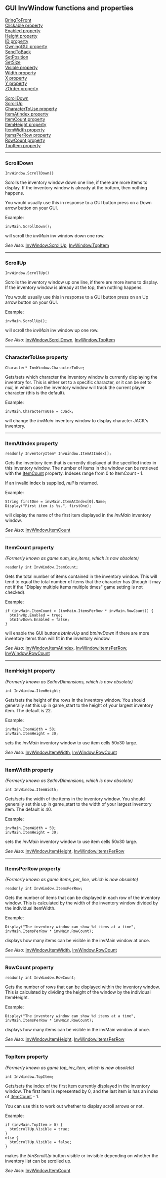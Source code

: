 GUI InvWindow functions and properties
--------------------------------------

[BringToFront](GUIControl#BringToFront)\
[Clickable property](GUIControl#Clickable)\
[Enabled property](GUIControl#Enabled)\
[Height property](GUIControl#Height)\
[ID property](GUIControl#ID)\
[OwningGUI property](GUIControl#OwningGUI)\
[SendToBack](GUIControl#SendToBack)\
[SetPosition](GUIControl#SetPosition)\
[SetSize](GUIControl#SetSize)\
[Visible property](GUIControl#Visible)\
[Width property](GUIControl#Width)\
[X property](GUIControl#X)\
[Y property](GUIControl#Y)\
[ZOrder property](GUIControl#ZOrder)

[ScrollDown](#ScrollDown)\
[ScrollUp](#ScrollUp)\
[CharacterToUse property](#CharacterToUse)\
[ItemAtIndex property](#ItemAtIndex)\
[ItemCount property](#ItemCount)\
[ItemHeight property](#ItemHeight)\
[ItemWidth property](#ItemWidth)\
[ItemsPerRow property](#ItemsPerRow)\
[RowCount property](#RowCount)\
[TopItem property](#TopItem)

---

### ScrollDown

    InvWindow.ScrollDown()

Scrolls the inventory window down one line, if there are more items to
display. If the inventory window is already at the bottom, then nothing
happens.

You would usually use this in response to a GUI button press on a Down
arrow button on your GUI.

Example:

    invMain.ScrollDown();

will scroll the *invMain* inv window down one row.

*See Also:* [InvWindow.ScrollUp](GUIInvFuncs#InvWindow.ScrollUp),
[InvWindow.TopItem](GUIInvFuncs#InvWindow.TopItem)

---

### ScrollUp

    InvWindow.ScrollUp()

Scrolls the inventory window up one line, if there are more items to
display. If the inventory window is already at the top, then nothing
happens.

You would usually use this in response to a GUI button press on an Up
arrow button on your GUI.

Example:

    invMain.ScrollUp();

will scroll the *invMain* inv window up one row.

*See Also:* [InvWindow.ScrollDown](GUIInvFuncs#InvWindow.ScrollDown),
[InvWindow.TopItem](GUIInvFuncs#InvWindow.TopItem)

---

### CharacterToUse property

    Character* InvWindow.CharacterToUse;

Gets/sets which character the inventory window is currently displaying
the inventory for. This is either set to a specific character, or it can
be set to *null*, in which case the inventory window will track the
current player character (this is the default).

Example:

    invMain.CharacterToUse = cJack;

will change the *invMain* inventory window to display character JACK's
inventory.

---

### ItemAtIndex property

    readonly InventoryItem* InvWindow.ItemAtIndex[];

Gets the inventory item that is currently displayed at the specified
index in this inventory window. The number of items in the window can be
retrieved with the [ItemCount](GUIInvFuncs#InvWindow.ItemCount) property.
Indexes range from 0 to ItemCount - 1.

If an invalid index is supplied, *null* is returned.

Example:

    String firstOne = invMain.ItemAtIndex[0].Name;
    Display("First item is %s.", firstOne);

will display the name of the first item displayed in the *invMain*
inventory window.

*See Also:* [InvWindow.ItemCount](GUIInvFuncs#InvWindow.ItemCount)

---

### ItemCount property

*(Formerly known as game.num_inv_items, which is now obsolete)*

    readonly int InvWindow.ItemCount;

Gets the total number of items contained in the inventory window. This
will tend to equal the total number of items that the character has
(though it may not if the "Display multiple items multiple times" game
setting is not checked).

Example:

    if (invMain.ItemCount > (invMain.ItemsPerRow * invMain.RowCount)) {
      btnInvUp.Enabled = true;
      btnInvDown.Enabled = false;
    }

will enable the GUI buttons *btnInvUp* and *btnInvDown* if there are
more inventory items than will fit in the inventory window.

*See Also:* [InvWindow.ItemAtIndex](GUIInvFuncs#InvWindow.ItemAtIndex),
[InvWindow.ItemsPerRow](GUIInvFuncs#InvWindow.ItemsPerRow),
[InvWindow.RowCount](GUIInvFuncs#InvWindow.RowCount)

---

### ItemHeight property

*(Formerly known as SetInvDimensions, which is now obsolete)*

    int InvWindow.ItemHeight;

Gets/sets the height of the rows in the inventory window. You should
generally set this up in game_start to the height of your largest
inventory item. The default is 22.

Example:

    invMain.ItemWidth = 50;
    invMain.ItemHeight = 30;

sets the *invMain* inventory window to use item cells 50x30 large.

*See Also:* [InvWindow.ItemWidth](GUIInvFuncs#InvWindow.ItemWidth),
[InvWindow.RowCount](GUIInvFuncs#InvWindow.RowCount)

---

### ItemWidth property

*(Formerly known as SetInvDimensions, which is now obsolete)*

    int InvWindow.ItemWidth;

Gets/sets the width of the items in the inventory window. You should
generally set this up in game_start to the width of your largest
inventory item. The default is 40.

Example:

    invMain.ItemWidth = 50;
    invMain.ItemHeight = 30;

sets the *invMain* inventory window to use item cells 50x30 large.

*See Also:* [InvWindow.ItemHeight](GUIInvFuncs#InvWindow.ItemHeight),
[InvWindow.ItemsPerRow](GUIInvFuncs#InvWindow.ItemsPerRow)

---

### ItemsPerRow property

*(Formerly known as game.items_per_line, which is now obsolete)*

    readonly int InvWindow.ItemsPerRow;

Gets the number of items that can be displayed in each row of the
inventory window. This is calculated by the width of the inventory
window divided by the individual ItemWidth.

Example:

    Display("The inventory window can show %d items at a time", invMain.ItemsPerRow * invMain.RowCount);

displays how many items can be visible in the invMain window at once.

*See Also:* [InvWindow.ItemWidth](GUIInvFuncs#InvWindow.ItemWidth),
[InvWindow.RowCount](GUIInvFuncs#InvWindow.RowCount)

---

### RowCount property

    readonly int InvWindow.RowCount;

Gets the number of rows that can be displayed within the inventory
window. This is calculated by dividing the height of the window by the
individual ItemHeight.

Example:

    Display("The inventory window can show %d items at a time", invMain.ItemsPerRow * invMain.RowCount);

displays how many items can be visible in the invMain window at once.

*See Also:* [InvWindow.ItemHeight](GUIInvFuncs#InvWindow.ItemHeight),
[InvWindow.ItemsPerRow](GUIInvFuncs#InvWindow.ItemsPerRow)

---

### TopItem property

*(Formerly known as game.top_inv_item, which is now obsolete)*

    int InvWindow.TopItem;

Gets/sets the index of the first item currently displayed in the
inventory window. The first item is represented by 0, and the last item
is has an index of [ItemCount](GUIInvFuncs#InvWindow.ItemCount) - 1.

You can use this to work out whether to display scroll arrows or not.

Example:

    if (invMain.TopItem > 0) {
      btnScrollUp.Visible = true;
    }
    else {
      btnScrollUp.Visible = false;
    }

makes the *btnScrollUp* button visible or invisible depending on whether
the inventory list can be scrolled up.

*See Also:* [InvWindow.ItemCount](GUIInvFuncs#InvWindow.ItemCount)

